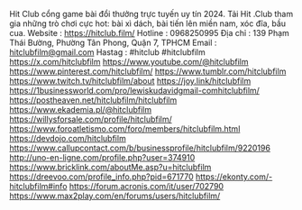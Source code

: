 Hit Club cổng game bài đổi thưởng trực tuyến uy tín 2024. Tải Hit .Club tham gia những trò chơi cực hot: bài xì dách, bài tiến lên miền nam, xóc đĩa, bầu cua.
Website : https://hitclub.film/
Hotline : 0968250995
Địa chỉ : 139 Phạm Thái Bường, Phường Tân Phong, Quận 7, TPHCM
Email : hitclubfilm@gmail.com
Hastag : #hitclub #hitclubfilm
https://x.com/hitclubfilm
https://www.youtube.com/@hitclubfilm
https://www.pinterest.com/hitclubfilm/
https://www.tumblr.com/hitclubfilm
https://www.twitch.tv/hitclubfilm/about
https://joy.link/hitclubfilm
https://1businessworld.com/pro/lewiskudavidgmail-comhitclubfilm/
https://postheaven.net/hitclubfilm/hitclubfilm
https://www.ekademia.pl/@hitclubfilm
https://willysforsale.com/profile/hitclubfilm/
https://www.foroatletismo.com/foro/members/hitclubfilm.html
https://devdojo.com/hitclubfilm
https://www.callupcontact.com/b/businessprofile/hitclubfilm/9220196
http://uno-en-ligne.com/profile.php?user=374910
https://www.bricklink.com/aboutMe.asp?u=hitclubfilm
https://dreevoo.com/profile_info.php?pid=671770
https://ekonty.com/-hitclubfilm#info
https://forum.acronis.com/it/user/702790
https://www.max2play.com/en/forums/users/hitclubfilm/
